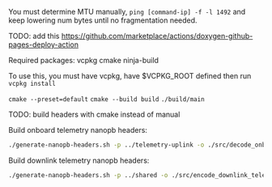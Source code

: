 You must determine MTU manually, `ping [command-ip] -f -l 1492` and keep lowering num bytes until no fragmentation needed.

TODO: add this https://github.com/marketplace/actions/doxygen-github-pages-deploy-action


Required packages:
vcpkg
cmake
ninja-build

To use this, you must have vcpkg, have $VCPKG_ROOT defined then run `vcpkg install`

`cmake --preset=default`
`cmake --build build`
`./build/main`

TODO: build headers with cmake instead of manual

Build onboard telemetry nanopb headers:
```bash
./generate-nanopb-headers.sh -p ../telemetry-uplink -o ./src/decode_onboard_telemetry/pb_generated sample.proto
```

Build downlink telemetry nanopb headers:
```bash
./generate-nanopb-headers.sh -p ../shared -o ./src/encode_downlink_telemetry/pb_generated sample.proto primitive.proto file.proto
```
